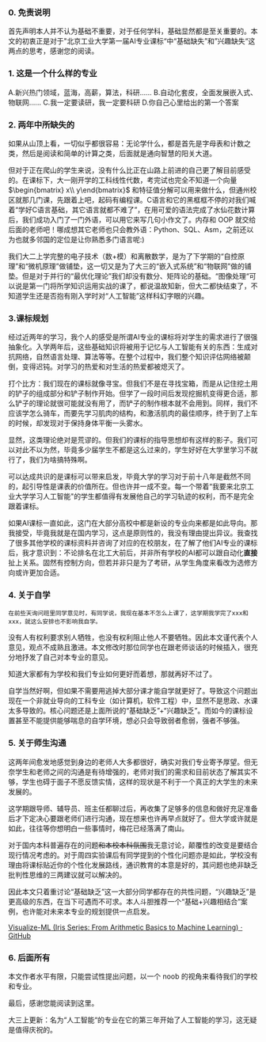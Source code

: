 ### 0. 免责说明

首先声明本人并不认为基础不重要，对于任何学科，基础显然都是至关重要的。本文的初衷正是对于"北京工业大学第一届AI专业课标“中“基础缺失”和”兴趣缺失“这两点的思考，感谢您的阅读。

### 1. 这是一个什么样的专业

A.新兴热门领域，蓝海，高薪，算法，科研......
B.自动化套皮，全面发展嵌入式、物联网......
C.我一定要读研，我一定要科研
D.你自己心里给出的第一个答案

### 2. 两年中所缺失的

如果从山顶上看，一切似乎都很容易：无论学什么，都是首先是字母表和计数之类，然后是阅读和简单的计算之类，后面就是通向智慧的阳关大道。

但对于正在爬山的学生来说，没有什么比正在山路上前进的自己更了解目前感受的。在课标下，大一刚开学的工科线性代数，考完试也完全不知道一个向量 $\begin{bmatrix} x\\ y\end{bmatrix}$ 和特征值分解可以用来做什么，但通州校区就那几门课，先跟着上吧，起码有编程课。C语言和它的黑框框不停的对我们喊着“学好C语言基础，其它语言就都不难了”，在用可爱的语法完成了水仙花数计算后，我们成功入门了一门外语，可以用它来写几句小作文了。内存和 OOP 就交给后面的老师吧！哪成想其它老师也只会教外语：Python、SQL、Asm，之前还以为也就多邻国的定位是让你熟悉多门语言呢:)

我们大二上学完整的电子技术（数+模）和离散数学，是为了下学期的“自控原理”和“微机原理”做铺垫，这一切又是为了大三的“嵌入式系统”和“物联网”做的铺垫。但是对于并行的“最优化理论”我们却没有数分、矩阵论的基础。“图像处理“可以说是第一门将所学知识运用实战的课了，都说温故知新，但大二都快结束了，不知道学生还是否抱有刚入学时对“人工智能”这样科幻字眼的兴趣。

### 3.课标规划

经过近两年的学习，我个人的感受是所谓AI专业的课标将对学生的需求进行了很强抽象化。入学两年后，这些基础知识将被用于记忆与人工智能有关的东西：生成对抗网络，自然语言处理、算法等等。在整个过程中，我们整个知识评估网络被颠倒，变得迟钝。对学习的热爱和对生活的热爱都被熄灭了。

打个比方：我们现在的课标就像寻宝。但我们不是在寻找宝箱，而是从记住挖土用的铲子的组成部分和铲子制作开始。但学了一段时间后发现挖掘机变得更合适，那么铲子的理论就很可能就没有用了，而铲子的制作根本就不会用到。同样，我们不应该学怎么骑车，而要先学习肌肉的结构，和激活肌肉的最佳顺序，终于到了上车的时候，却发现对于保持身体平衡一头雾水。

显然，这类理论绝对是荒谬的。但我们的课标的指导思想却有这样的影子。我们可以对此不以为然，毕竟多少届学生不都是这么过来的，学生好好在大学里学习不就行了，我们为啥搞特殊啊。

可以达成共识的是课标可以带来启发，毕竟大学的学习对于前十八年是截然不同的，起引导性是课表的价值所在。但也许并一成不变。每一个带着“我要来北京工业大学学习人工智能"的学生都值得有发展他自己的学习轨迹的权利，而不是完全跟着课标。

如果AI课标一直如此，这门在大部分高校中都是新设的专业向来都是如此导向。那我接受，毕竟我就是在国内学习，这点是原则性的，我没有理由提出异议。我查找了很多其他学校的课标资料并咨询了对应的在校朋友，在了解了他们AI专业的课标后，我才意识到：不论排名在北工大前后，并非所有学校的AI都可以跟自动化**直接**扯上关系。固然有控制方向，但若并非只是为了考研，从学生角度来看改为选修方向或许更加合适。

### 4. 关于自学

	在前些天询问班里同学意见时，有同学说，我现在基本不怎么上课了，这学期我学完了xxx和xxx，就这么安排也不影响我自学。

没有人有权利要求别人牺牲，也没有权利阻止他人不要牺牲。因此本文谨代表个人意见，观点不成熟且激进。本文修改时那位同学也在跟老师谈话的时候插入，很充分地抒发了自己对本专业的意见。

知道大家都有为学校和我们专业如何更好而着想，那就再好不过了。

自学当然好啊，但如果不需要用逃掉大部分课才能自学就更好了。导致这个问题出现在一个非就业导向的工科专业（如计算机，软件工程）中，显然不是思政、水课太多导致的。核心问题还是上面所说的“基础缺乏”+“兴趣缺乏”。而如今的课标设置甚至不能提供能够喘息的自学环境，想必只会导致弱者愈弱，强者不够强。

### 5. 关于师生沟通

这两年间愈发地感觉到身边的老师人大多都很好，确实对我们专业寄予厚望。但无奈学生和老师之间的沟通是有待增强的，老师对我们的需求和目前状态了解其实不够，学生也碍于面子不愿反馈实情，这样的现状是不利于一个真正的大学生的未来发展的。

这学期跟导师、辅导员、班主任都聊过后，再收集了足够多的信息和做好充足准备后才下定决心要跟老师们进行沟通，现在想来也许再早点就好了。但大学或许就是如此，往往等你想明白一些事情时，梅花已经落满了南山。

对于国内本科普遍存在的问题~~和本校本科氛围~~我无意讨论，颠覆性的改变是要结合现行情况考虑的。对于周四实验课后有同学提到的个性化问题亦是如此，学校没有理由将课标贴近你的个性化发展路线，通识教育的本意是好的，其问题也绝非缺乏批判性思维的三两建议就可以解决的。

因此本文只着重讨论“基础缺乏”这一大部分同学都存在的共性问题，“兴趣缺乏”是更高级的东西，在当下可遇而不可求。本人斗胆推荐一个“基础+兴趣相结合”案例，也许能对未来本专业的规划提供一点启发。

[Visualize-ML (Iris Series: From Arithmetic Basics to Machine Learning) · GitHub](https://github.com/Visualize-ML)

### 6. 后面所有

本文作者水平有限，只能尝试性提出问题，以一个 noob 的视角来看待我们的学校和专业。

最后，感谢您能阅读到这里。

大三上更新：名为“人工智能“的专业在它的第三年开始了人工智能的学习，这无疑是值得庆祝的。